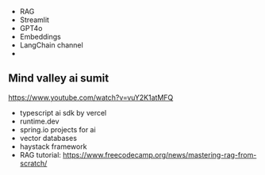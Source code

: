 - RAG
- Streamlit 
- GPT4o
- Embeddings
- LangChain channel
- 
## Mind valley ai sumit
https://www.youtube.com/watch?v=vuY2K1atMFQ

- typescript ai sdk by vercel
- runtime.dev
- spring.io projects for ai
- vector databases 
- haystack framework 
- RAG tutorial: https://www.freecodecamp.org/news/mastering-rag-from-scratch/ 

